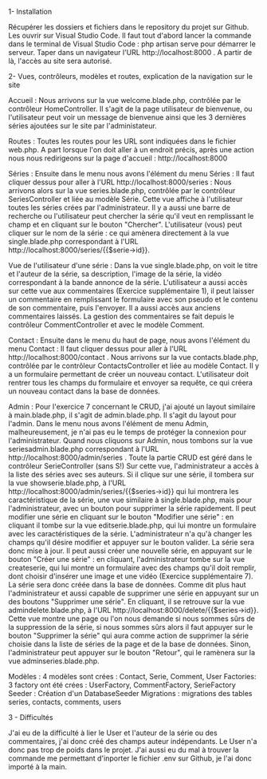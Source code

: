 1- Installation

Récupérer les dossiers et fichiers dans le repository du projet sur Github. Les ouvrir sur Visual Studio Code.
Il faut tout d'abord lancer la commande dans le terminal de Visual Studio Code : php artisan serve pour démarrer le serveur. Taper dans un navigateur l'URL http://localhost:8000 . A partir de là, l'accès au site sera autorisé. 

2- Vues, contrôleurs, modèles et routes, explication de la navigation sur le site

Accueil : Nous arrivons sur la vue welcome.blade.php, contrôlée par le contrôleur HomeController. Il s'agit de la page utilisateur de bienvenue, ou l'utilisateur peut voir un message de bienvenue ainsi que les 3 dernières séries ajoutées sur le site par l'administateur. 

Routes : Toutes les routes pour les URL sont indiquées dans le fichier web.php. A part lorsque l'on doit aller à un endroit précis, après une action nous nous redirigeons sur la page d'accueil : http://localhost:8000

Séries : Ensuite dans le menu nous avons l'élément du menu Séries : Il faut cliquer dessus pour aller à l'URL http://localhost:8000/series : Nous arrivons alors sur la vue series.blade.php, contrôlée par le contrôleur SeriesController et liée au modèle Série. Cette vue affiche à l'utilisateur toutes les séries crées par l'administrateur. Il y a aussi une barre de recherche ou l'utilisateur peut chercher la série qu'il veut en remplissant le champ et en cliquant sur le bouton "Chercher".
L'utilisateur (vous) peut cliquer sur le nom de la série : ce qui amènera directement à la vue single.blade.php correspondant à l'URL http://localhost:8000/series/{{$serie->id}}.

Vue de l'utilisateur d'une série : Dans la vue single.blade.php, on voit le titre et l'auteur de la série, sa description, l'image de la série, la vidéo correspondant à la bande annonce de la série. L'utilisateur a aussi accès sur cette vue aux commentaires (Exercice supplémentaire 1), il peut laisser un commentaire en remplissant le formulaire avec son pseudo et le contenu de son commentaire, puis l'envoyer. Il a aussi accès aux anciens commentaires laissés. La gestion des commentaires se fait depuis le contrôleur CommentController et avec le modèle Comment.

Contact : Ensuite dans le menu du haut de page, nous avons l'élément du menu Contact : Il faut cliquer dessus pour aller à l'URL http://localhost:8000/contact . Nous arrivons sur la vue contacts.blade.php, contrôlée par le contrôleur ContactsController et liée au modèle Contact. Il y a un formulaire permettant de créer un nouveau contact. L'utilisateur doit rentrer tous les champs du formulaire et envoyer sa requête, ce qui créera un nouveau contact dans la base de données.

Admin : Pour l'exercice 7 concernant le CRUD, j'ai ajouté un layout similaire à main.blade.php, il s'agit de admin.blade.php. Il s'agit du layout pour l'admin. Dans le menu nous avons l'élément de menu Admin, malheureusement, je n'ai pas eu le temps de protéger la connexion pour l'administrateur. Quand nous cliquons sur Admin, nous tombons sur la vue seriesadmin.blade.php correspondant à l'URL http://localhost:8000/admin/series . Toute la partie CRUD est géré dans le contrôleur SerieController (sans S!)
Sur cette vue, l'administrateur a accès à la liste des séries avec ses auteurs. Si il clique sur une série, il tombera sur la vue showserie.blade.php, à l'URL http://localhost:8000/admin/series/{{$series->id}} qui lui montrera les caractéristique de la série, une vue similaire à single.blade.php, mais pour l'administrateur, avec un bouton pour supprimer la série rapidement.
Il peut modifier une série en cliquant sur le bouton "Modifier une série" : en cliquant il tombe sur la vue editserie.blade.php, qui lui montre un formulaire avec les caractéristiques de la série. L'administrateur n'a qu'à changer les champs qu'il désire modifier et appuyer sur le bouton valider. La série sera donc mise à jour.
Il peut aussi créer une nouvelle série, en appuyant sur le bouton "Créer une série" : en cliquant, l'administrateur tombe sur la vue createserie, qui lui montre un formulaire avec des champs qu'il doit remplir, dont choisir d'insérer une image et une vidéo (Exercice supplémentaire 7). La série sera donc créée dans la base de données. 
Comme dit plus haut l'administrateur et aussi capable de supprimer une série en appuyant sur un des boutons "Supprimer une série". En cliquant, il se retrouve sur la vue admindelete.blade.php, à l'URL http://localhost:8000/delete/{{$series->id}}. Cette vue montre une page ou l'on nous demande si nous sommes sûrs de la suppression de la série, si nous sommes sûrs alors il faut appuyer sur le bouton "Supprimer la série" qui aura comme action de supprimer la série choisie dans la liste de séries de la page et de la base de données. Sinon, l'administrateur peut appuyer sur le bouton "Retour", qui le ramènera sur la vue adminseries.blade.php.

Modèles : 4 modèles sont crées : Contact, Serie, Comment, User
Factories: 3 factory ont été crées : UserFactory, CommentFactory, SerieFactory
Seeder : Création d'un DatabaseSeeder
Migrations : migrations des tables series, contacts, comments, users

3 - Difficultés 

J'ai eu de la difficulté à lier le User et l'auteur de la série ou des commentaires, j'ai donc créé des champs auteur indépendants. Le User n'a donc pas trop de poids dans le projet. J'ai aussi eu du mal à trouver la commande me permettant d'inporter le fichier .env sur Github, je l'ai donc importé à la main.

